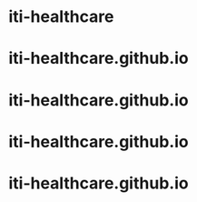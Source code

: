 # iti-healthcare
# iti-healthcare.github.io
# iti-healthcare.github.io
# iti-healthcare.github.io
# iti-healthcare.github.io
